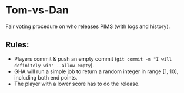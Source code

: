 # Tom-vs-Dan

Fair voting procedure on who releases PIMS (with logs and history).

## Rules:

- Players commit & push an empty commit (`git commit -m "I will definitely win" --allow-empty`).
- GHA will run a simple job to return a random integer in range [1, 10], including both end points.
- The player with a lower score has to do the release.
